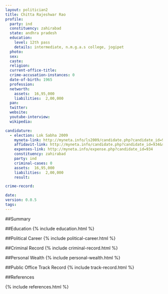 ```yaml
---
layout: politician2
title: Chitta Rajeshwar Rao
profile: 
  party: ind
  constituency: zahirabad
  state: andhra pradesh
  education: 
    level: 12th pass
    details: intermediate, n.m.g.a.s college, jogipet
  photo: 
  sex: 
  caste: 
  religion: 
  current-office-title: 
  crime-accusation-instances: 0
  date-of-birth: 1965
  profession: 
  networth: 
    assets:  16,95,000
    liabilities:  2,00,000
  pan: 
  twitter: 
  website: 
  youtube-interview: 
  wikipedia: 

candidature: 
  - election: Lok Sabha 2009
    myneta-link: http://myneta.info/ls2009/candidate.php?candidate_id=934
    affidavit-link: http://myneta.info/candidate.php?candidate_id=934&scan=original
    expenses-link: http://myneta.info/expense.php?candidate_id=934
    constituency: zahirabad 
    party: ind
    criminal-cases: 0
    assets:  16,95,000
    liabilities:  2,00,000
    result:  

crime-record: 

date: 
version: 0.0.5
tags: 
---
```

##Summary


##Education
{% include education.html %}


##Political Career
{% include political-career.html %}


##Criminal Record
{% include criminal-record.html %}


##Personal Wealth
{% include personal-wealth.html %}


##Public Office Track Record
{% include track-record.html %}


##References


{% include references.html %}